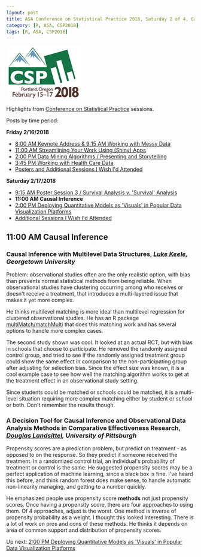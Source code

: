 ```yaml
---
layout: post
title: ASA Conference on Statistical Practice 2018, Saturday 2 of 4, Causal Inference
category: [R, ASA, CSP2018]
tags: [R, ASA, CSP2018]
---
```


![CSP Conf Logo](/images/csp2018.png "Conference Logo")

Highlights from [Conference on Statistical Practice](https://ww2.amstat.org/meetings/csp/2018/index.cfm) sessions. 

Posts by time period:

**Friday 2/16/2018**
* [8:00 AM Keynote Address & 9:15 AM Working with Messy Data](https://dgarmat.github.io/CSP2018-Fri-8am/)
* [11:00 AM Streamlining Your Work Using (Shiny) Apps](https://dgarmat.github.io/CSP2018-Fri-11am/)
* [2:00 PM Data Mining Algorithms / Presenting and Storytelling](https://dgarmat.github.io/CSP2018-Fri-2pm/)
* [3:45 PM Working with Health Care Data](https://dgarmat.github.io/CSP2018-Fri-345pm/)
* [Posters and Additional Sessions I Wish I'd Attended](https://dgarmat.github.io/CSP2018-Fri-Additional/)

**Saturday 2/17/2018**
* [9:15 AM Poster Session 3 / Survival Analysis v. 'Survival' Analysis](https://dgarmat.github.io/CSP2018-Sat-915am/)
* **11:00 AM Causal Inference**
* [2:00 PM Deploying Quantitative Models as 'Visuals' in Popular Data Visualization Platforms](https://dgarmat.github.io/CSP2018-Sat-2pm/)
* [Additional Sessions I Wish I'd Attended](https://dgarmat.github.io/CSP2018-Sat-Additional/)

## 11:00 AM Causal Inference 

### Causal Inference with Multilevel Data Structures, *[Luke Keele](http://lukekeele.com/), Georgetown University*

Problem: observational studies often are the only realistic option, with bias than prevents normal statistical methods from being reliable. When observational studies have clustering occurring among who receives or doesn't receive a treatment, that introduces a multi-layered issue that makes it yet more complex.

He thinks multilevel matching is more ideal than multilevel regression for clustered observational studies. He has an R package [multiMatch/matchMulti](https://cran.r-project.org/web/packages/matchMulti/index.html) that does this matching work and has several options to handle more complex cases. 

The second study shown was cool. It looked at an actual RCT, but with bias in schools that choose to participate. He removed the randomly assigned control group, and tried to see if the randomly assigned treatment group could show the same effect in comparison to the non-participating group after adjusting for selection bias. Since the effect size was known, it is a cool example case to see how well the matching algorithm works to get at the treatment effect in an observational study setting. 

Since students could be matched or schools could be matched, it is a multi-level situation requiring more complex matching either by student or school or both. Don't remember the results though.


### A Decision Tool for Causal Inference and Observational Data Analysis Methods in Comparative Effectiveness Research, *[Douglas Landsittel](http://www.dbmi.pitt.edu/node/52371), University of Pittsburgh*

Propensity scores are a prediction problem, but predict on treatment - as opposed to on the response. So they predict if someone received the treatment. In a randomized control trial, an individual's probability of treatment or control is the same. He suggested propensity scores may be a perfect application of machine learning, since a black box is fine. I've heard this before, and think random forest does make sense, to handle automatic non-linearity managing, and getting to a number quickly. 

He emphasized people use propensity score **methods** not just propensity scores. 
Once having a propensity score, there are four approaches to using them. Of 4 approaches, adjust is the worst. 
One method is inverse of propensity probability as a weight. I thought this looked interesting. There is a lot of work on pros and cons of these methods. He thinks it depends on area of common support and distribution of propensity scores.

Up next: [2:00 PM Deploying Quantitative Models as 'Visuals' in Popular Data Visualization Platforms](https://dgarmat.github.io/CSP2018-Sat-915am/)
